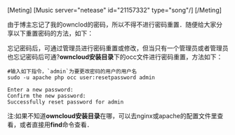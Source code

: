 [Meting]
[Music server="netease" id="21157332" type="song"/]
[/Meting]



由于博主忘记了我的ownclod的密码，所以不得不进行密码重置．随便给大家分享以下重置密码的方法，如下：

忘记密码后，可通过管理员进行密码重置或修改，但当只有一个管理员或者管理员也忘记密码后可通?**owncloud安装目录**下的occ文件进行密码重置，方法如下：

``` shell
#输入如下指令，`admin`为要更改密码的用户的用户名
sudo -u apache php occ user:resetpassword admin  

Enter a new password:
Confirm the new password:
Successfully reset password for admin
```

注:如果不知道**owncloud安装目录**在哪，可以去nginx或apache的配置文件里查看，或者直接用**find**命令查看．